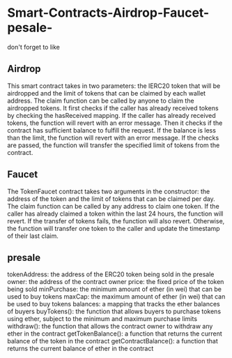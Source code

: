 # Smart-Contracts-Airdrop-Faucet-pesale-
 don't forget to like 
## Airdrop
This smart contract takes in two parameters: the IERC20 token that will be airdropped and the limit of tokens that can be claimed by each wallet address.
The claim function can be called by anyone to claim the airdropped tokens. It first checks if the caller has already received tokens by checking the hasReceived mapping. If the caller has already received tokens, the function will revert with an error message.
Then it checks if the contract has sufficient balance to fulfill the request. If the balance is less than the limit, the function will revert with an error message.
If the checks are passed, the function will transfer the specified limit of tokens from the contract.
## Faucet
The TokenFaucet contract takes two arguments in the constructor: the address of the token and the limit of tokens that can be claimed per day.
The claim function can be called by any address to claim one token. If the caller has already claimed a token within the last 24 hours, the function will revert. If the transfer of tokens fails, the function will also revert. Otherwise, the function will transfer one token to the caller and update the timestamp of their last claim.
## presale 
tokenAddress: the address of the ERC20 token being sold in the presale
owner: the address of the contract owner
price: the fixed price of the token being sold
minPurchase: the minimum amount of ether (in wei) that can be used to buy tokens
maxCap: the maximum amount of ether (in wei) that can be used to buy tokens
balances: a mapping that tracks the ether balances of buyers
buyTokens(): the function that allows buyers to purchase tokens using ether, subject to the minimum and maximum purchase limits
withdraw(): the function that allows the contract owner to withdraw any ether in the contract
getTokenBalance(): a function that returns the current balance of the token in the contract
getContractBalance(): a function that returns the current balance of ether in the contract